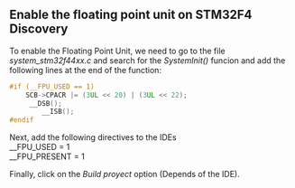 ## Enable the floating point unit on STM32F4 Discovery

To enable the Floating Point Unit, we need to go to the file *system_stm32f44xx.c* and search for the *SystemInit()* funcion
and add the following lines at the end of the function:

```C
#if (__FPU_USED == 1)
  	SCB->CPACR |= (3UL << 20) | (3UL << 22);
   	 __DSB();
    	__ISB();
#endif
```

Next, add the following directives to the IDEs
<br>
__FPU_USED = 1  <br>
__FPU_PRESENT = 1

Finally, click on the *Build proyect* option (Depends of the IDE).
